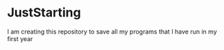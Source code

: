 # JustStarting
I am creating this repository to save all my programs that I have run in my first year
